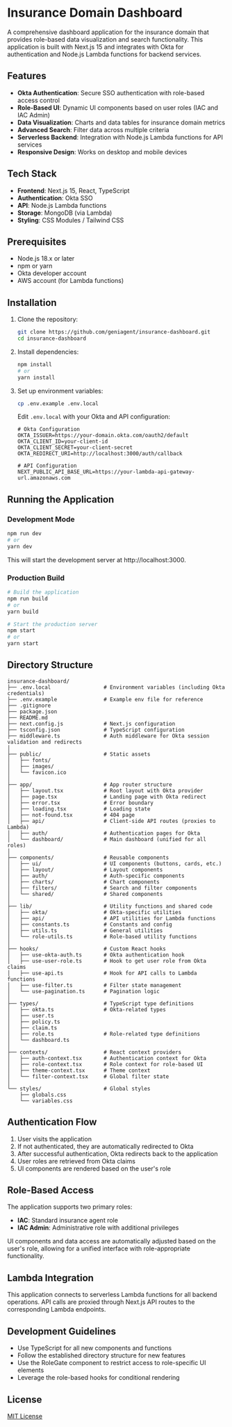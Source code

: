 # Insurance Domain Dashboard

A comprehensive dashboard application for the insurance domain that provides role-based data visualization and search functionality. This application is built with Next.js 15 and integrates with Okta for authentication and Node.js Lambda functions for backend services.

## Features

- **Okta Authentication**: Secure SSO authentication with role-based access control
- **Role-Based UI**: Dynamic UI components based on user roles (IAC and IAC Admin)
- **Data Visualization**: Charts and data tables for insurance domain metrics
- **Advanced Search**: Filter data across multiple criteria
- **Serverless Backend**: Integration with Node.js Lambda functions for API services
- **Responsive Design**: Works on desktop and mobile devices

## Tech Stack

- **Frontend**: Next.js 15, React, TypeScript
- **Authentication**: Okta SSO
- **API**: Node.js Lambda functions
- **Storage**: MongoDB (via Lambda)
- **Styling**: CSS Modules / Tailwind CSS

## Prerequisites

- Node.js 18.x or later
- npm or yarn
- Okta developer account
- AWS account (for Lambda functions)

## Installation

1. Clone the repository:
   ```bash
   git clone https://github.com/geniagent/insurance-dashboard.git
   cd insurance-dashboard
   ```

2. Install dependencies:
   ```bash
   npm install
   # or
   yarn install
   ```

3. Set up environment variables:
   ```bash
   cp .env.example .env.local
   ```
   
   Edit `.env.local` with your Okta and API configuration:
   ```
   # Okta Configuration
   OKTA_ISSUER=https://your-domain.okta.com/oauth2/default
   OKTA_CLIENT_ID=your-client-id
   OKTA_CLIENT_SECRET=your-client-secret
   OKTA_REDIRECT_URI=http://localhost:3000/auth/callback
   
   # API Configuration
   NEXT_PUBLIC_API_BASE_URL=https://your-lambda-api-gateway-url.amazonaws.com
   ```

## Running the Application

### Development Mode

```bash
npm run dev
# or
yarn dev
```

This will start the development server at http://localhost:3000.

### Production Build

```bash
# Build the application
npm run build
# or
yarn build

# Start the production server
npm start
# or
yarn start
```

## Directory Structure

```
insurance-dashboard/
├── .env.local                 # Environment variables (including Okta credentials)
├── .env.example               # Example env file for reference
├── .gitignore
├── package.json
├── README.md
├── next.config.js             # Next.js configuration
├── tsconfig.json              # TypeScript configuration
├── middleware.ts              # Auth middleware for Okta session validation and redirects
│
├── public/                    # Static assets
│   ├── fonts/
│   ├── images/
│   └── favicon.ico
│
├── app/                       # App router structure
│   ├── layout.tsx             # Root layout with Okta provider
│   ├── page.tsx               # Landing page with Okta redirect
│   ├── error.tsx              # Error boundary
│   ├── loading.tsx            # Loading state
│   ├── not-found.tsx          # 404 page
│   ├── api/                   # Client-side API routes (proxies to Lambda)
│   ├── auth/                  # Authentication pages for Okta
│   └── dashboard/             # Main dashboard (unified for all roles)
│
├── components/                # Reusable components
│   ├── ui/                    # UI components (buttons, cards, etc.)
│   ├── layout/                # Layout components
│   ├── auth/                  # Auth-specific components
│   ├── charts/                # Chart components
│   ├── filters/               # Search and filter components
│   └── shared/                # Shared components
│
├── lib/                       # Utility functions and shared code
│   ├── okta/                  # Okta-specific utilities
│   ├── api/                   # API utilities for Lambda functions
│   ├── constants.ts           # Constants and config
│   ├── utils.ts               # General utilities
│   └── role-utils.ts          # Role-based utility functions
│
├── hooks/                     # Custom React hooks
│   ├── use-okta-auth.ts       # Okta authentication hook
│   ├── use-user-role.ts       # Hook to get user role from Okta claims
│   ├── use-api.ts             # Hook for API calls to Lambda functions
│   ├── use-filter.ts          # Filter state management
│   └── use-pagination.ts      # Pagination logic
│
├── types/                     # TypeScript type definitions
│   ├── okta.ts                # Okta-related types
│   ├── user.ts
│   ├── policy.ts
│   ├── claim.ts
│   ├── role.ts                # Role-related type definitions
│   └── dashboard.ts
│
├── contexts/                  # React context providers
│   ├── auth-context.tsx       # Authentication context for Okta
│   ├── role-context.tsx       # Role context for role-based UI
│   ├── theme-context.tsx      # Theme context
│   └── filter-context.tsx     # Global filter state
│
└── styles/                    # Global styles
    ├── globals.css
    └── variables.css
```

## Authentication Flow

1. User visits the application
2. If not authenticated, they are automatically redirected to Okta
3. After successful authentication, Okta redirects back to the application
4. User roles are retrieved from Okta claims
5. UI components are rendered based on the user's role

## Role-Based Access

The application supports two primary roles:
- **IAC**: Standard insurance agent role
- **IAC Admin**: Administrative role with additional privileges

UI components and data access are automatically adjusted based on the user's role, allowing for a unified interface with role-appropriate functionality.

## Lambda Integration

This application connects to serverless Lambda functions for all backend operations. API calls are proxied through Next.js API routes to the corresponding Lambda endpoints.

## Development Guidelines

- Use TypeScript for all new components and functions
- Follow the established directory structure for new features
- Use the RoleGate component to restrict access to role-specific UI elements
- Leverage the role-based hooks for conditional rendering

## License

[MIT License](LICENSE)